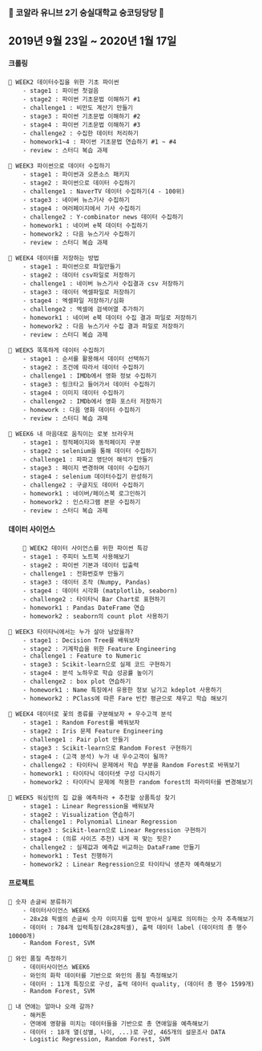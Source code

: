 ### 🐨 코알라 유니브 2기 숭실대학교 숭코딩당당 🐨
2019년 9월 23일 ~ 2020년 1월 17일
--------------

#### 크롤링
    📌 WEEK2 데이터수집을 위한 기초 파이썬
        - stage1 : 파이썬 첫걸음
        - stage2 : 파이썬 기초문법 이해하기 #1
        - challenge1 : 비만도 계산기 만들기
        - stage3 : 파이썬 기초문법 이해하기 #2
        - stage4 : 파이썬 기초문법 이해하기 #3
        - challenge2 : 수집한 데이터 처리하기
        - homework1~4 : 파이썬 기초문법 연습하기 #1 ~ #4
        - review : 스터디 복습 과제

    📌 WEEK3 파이썬으로 데이터 수집하기
        - stage1 : 파이썬과 오픈소스 패키지
        - stage2 : 파이썬으로 데이터 수집하기
        - challenge1 : NaverTV 데이터 수집하기(4 - 100위)
        - stage3 : 네이버 뉴스기사 수집하기
        - stage4 : 여러페이지에서 기사 수집하기
        - challenge2 : Y-combinator news 데이터 수집하기
        - homework1 : 네이버 e북 데이터 수집하기
        - homework2 : 다음 뉴스기사 수집하기
        - review : 스터디 복습 과제

    📌 WEEK4 데이터를 저장하는 방법
        - stage1 : 파이썬으로 파일만들기
        - stage2 : 데이터 csv파일로 저장하기
        - challenge1 : 네이버 뉴스기사 수집결과 csv 저장하기
        - stage3 : 데이터 엑셀파일로 저장하기
        - stage4 : 엑셀파일 저장하기/심화
        - challenge2 : 엑셀에 검색어열 추가하기
        - homework1 : 네이버 e북 데이터 수집 결과 파일로 저장하기
        - homework2 : 다음 뉴스기사 수집 결과 파일로 저장하기
        - review : 스터디 복습 과제

    📌 WEEK5 똑똑하게 데이터 수집하기
        - stage1 : 순서를 활용해서 데이터 선택하기
        - stage2 : 조건에 따라서 데이터 수집하기
        - challenge1 : IMDb에서 영화 정보 수집하기
        - stage3 : 링크타고 들어가서 데이터 수집하기
        - stage4 : 이미지 데이터 수집하기
        - challenge2 : IMDb에서 영화 포스터 저장하기
        - homework : 다음 영화 데이터 수집하기
        - review : 스터디 복습 과제

    📌 WEEK6 내 마음대로 움직이는 로봇 브라우저
        - stage1 : 정적페이지와 동적페이지 구분
        - stage2 : selenium을 통해 데이터 수집하기
        - challenge1 : 파파고 영단어 해석기 만들기
        - stage3 : 페이지 변경하며 데이터 수집하기
        - stage4 : selenium 데이터수집기 완성하기
        - challenge2 : 구글지도 데이터 수집하기
        - homework1 : 네이버/페이스북 로그인하기
        - homework2 : 인스타그램 본문 수집하기
        - review : 스터디 복습 과제


#### 데이터 사이언스
        📌 WEEK2 데이터 사이언스를 위한 파이썬 특강
        - stage1 : 주피터 노트북 사용해보기
        - stage2 : 파이썬 기본과 데이터 입출력
        - challenge1 : 전화번호부 만들기
        - stage3 : 데이터 조작 (Numpy, Pandas)
        - stage4 : 데이터 시각화 (matplotlib, seaborn)
        - challenge2 : 타이타닉 Bar Chart로 표현하기
        - homework1 : Pandas DateFrame 연습
        - homework2 : seaborn의 count plot 사용하기

    📌 WEEK3 타이타닉에서는 누가 살아 남았을까?
        - stage1 : Decision Tree를 배워보자
        - stage2 : 기계학습을 위한 Feature Engineering
        - challenge1 : Feature to Numeric
        - stage3 : Scikit-learn으로 실제 코드 구현하기
        - stage4 : 분석 노하우로 학습 성공률 높이기
        - challenge2 : box plot 연습하기
        - homework1 : Name 특징에서 유용한 정보 남기고 kdeplot 사용하기
        - homework2 : PClass에 따른 Fare 빈칸 평균으로 채우고 학습 해보기

    📌 WEEK4 데이터로 꽃의 종류를 구분해보자 + 우수고객 분석
        - stage1 : Random Forest를 배워보자
        - stage2 : Iris 문제 Feature Engineering
        - challenge1 : Pair plot 만들기
        - stage3 : Scikit-learn으로 Random Forest 구현하기
        - stage4 : (고객 분석) 누가 내 우수고객이 될까?
        - challenge2 : 타이타닉 문제에서 학습 부분을 Random Forest로 바꿔보기
        - homework1 : 타이타닉 데이터셋 구성 다시하기
        - homework2 : 타이타닉 문제에 적용한 random forest의 파라미터를 변경해보기

    📌 WEEK5 워싱턴의 집 값을 예측하라 + 추천할 상품특성 찾기
        - stage1 : Linear Regression을 배워보자
        - stage2 : Visualization 연습하기
        - challenge1 : Polynomial Linear Regression
        - stage3 : Scikit-learn으로 Linear Regression 구현하기
        - stage4 : (의류 사이즈 추천) 내게 꼭 맞는 핏은?
        - challenge2 : 실제값과 예측값 비교하는 DataFrame 만들기
        - homework1 : Test 진행하기
        - homework2 : Linear Regression으로 타이타닉 생존자 예측해보기


#### 프로젝트
    📝 숫자 손글씨 분류하기
        - 데이터사이언스 WEEK6
        - 28x28 픽셀의 손글씨 숫자 이미지를 입력 받아서 실제로 의미하는 숫자 추측해보기
        - 데이터 : 784개 입력특징(28x28픽셀), 출력 데이터 label (데이터의 총 행수 10000개)
        - Random Forest, SVM

    🍷 와인 품질 측정하기
        - 데이터사이언스 WEEK6
        - 와인의 화학 데이터를 기반으로 와인의 품질 측정해보기
        - 데이터 : 11개 특징으로 구성, 출력 데이터 quality, (데이터 총 행수 1599개)
        - Random Forest, SVM

    💑 내 연애는 얼마나 오래 갈까?
        - 해커톤
        - 연애에 영향을 미치는 데이터들을 기반으로 총 연애일을 예측해보기
        - 데이터 : 18개 열(성별, 나이, ...)로 구성, 465개의 설문조사 DATA
        - Logistic Regression, Random Forest, SVM